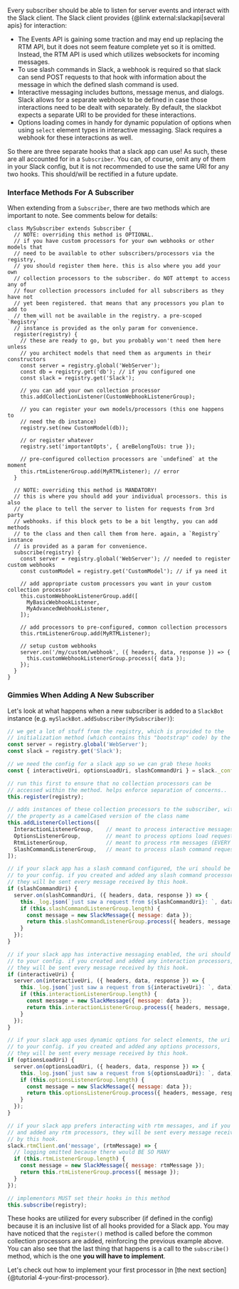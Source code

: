 Every subscriber should be able to listen for server events and interact with the Slack client. The Slack client provides {@link external:slackapi|several apis} for interaction:

  - The Events API is gaining some traction and may end up replacing the RTM API, but it does not seem feature complete yet so it is omitted. Instead, the RTM API is used which utilizes websockets for incoming messages.
  - To use slash commands in Slack, a webhook is required so that slack can send POST requests to that hook with information about the message in which the defined slash command is used.
  - Interactive messaging includes buttons, message menus, and dialogs. Slack allows for a separate webhook to be defined in case those interactions need to be dealt with separately. By default, the slackbot expects a separate URI to be provided for these interactions.
  - Options loading comes in handy for dynamic population of options when using `select` element types in interactive messaging. Slack requires a webhook for these interactions as well.

So there are three separate hooks that a slack app can use! As such, these are all accounted for in a `Subscriber`. You can, of course, omit any of them in your Slack config, but it is not recommended to use the same URI for any two hooks. This should/will be rectified in a future update.


### Interface Methods For A Subscriber
When extending from a `Subscriber`, there are two methods which are important to note. See comments below for details:
```
class MySubscriber extends Subscriber {
  // NOTE: overriding this method is OPTIONAL.
  // if you have custom processors for your own webhooks or other models that
  // need to be available to other subscribers/processors via the registry,
  // you should register them here. this is also where you add your own
  // collection processors to the subscriber. do NOT attempt to access any of
  // four collection processors included for all subscribers as they have not
  // yet been registered. that means that any processors you plan to add to
  // them will not be available in the registry. a pre-scoped `Registry`
  // instance is provided as the only param for convenience.
  register(registry) {
    // these are ready to go, but you probably won't need them here unless
    // you architect models that need them as arguments in their constructors
    const server = registry.global('WebServer');
    const db = registry.get('db'); // if you configured one
    const slack = registry.get('Slack');

    // you can add your own collection processor
    this.addCollectionListener(CustomWebhookListenerGroup);

    // you can register your own models/processors (this one happens to
    // need the db instance)
    registry.set(new CustomModel(db));

    // or register whatever
    registry.set('importantOpts', { areBelongToUs: true });

    // pre-configured collection processors are `undefined` at the moment
    this.rtmListenerGroup.add(MyRTMListener); // error
  }

  // NOTE: overriding this method is MANDATORY!
  // this is where you should add your individual processors. this is also
  // the place to tell the server to listen for requests from 3rd party
  // webhooks. if this block gets to be a bit lengthy, you can add methods
  // to the class and then call them from here. again, a `Registry` instance
  // is provided as a param for convenience.
  subscribe(registry) {
    const server = registry.global('WebServer'); // needed to register custom webhooks
    const customModel = registry.get('CustomModel'); // if ya need it

    // add appropriate custom processors you want in your custom collection processor
    this.customWebhookListenerGroup.add([
      MyBasicWebhookListener,
      MyAdvancedWebhookListener,
    ]);

    // add processors to pre-configured, common collection processors
    this.rtmListenerGroup.add(MyRTMListener);

    // setup custom webhooks
    server.on('/my/custom/webhook', ({ headers, data, response }) => {
      this.customWebhookListenerGroup.process({ data });
    });
  }
}
```


### Gimmies When Adding A New Subscriber

Let's look at what happens when a new subscriber is added to a `SlackBot` instance (e.g. `mySlackBot.addSubscriber(MySubscriber)`):
```javascript
// we get a lot of stuff from the registry, which is provided to the
// initialization method (which contains this "bootstrap" code) by the SlackBot
const server = registry.global('WebServer');
const slack = registry.get('Slack');

// we need the config for a slack app so we can grab these hooks
const { interactiveUri, optionsLoadUri, slashCommandUri } = slack._config;

// run this first to ensure that no collection processors can be
// accessed within the method. helps enforce separation of concerns..
this.register(registry);

// adds instances of these collection processors to the subscriber, with
// the property as a camelCased version of the class name
this.addListenerCollections([
  InteractionListenerGroup,    // meant to process interactive messages
  OptionsListenerGroup,        // meant to process options load requests
  RtmListenerGroup,            // meant to process rtm messages (EVERY message)
  SlashCommandListenerGroup,   // meant to process slash command requests
]);

// if your slack app has a slash command configured, the uri should be added
// to your config. if you created and added any slash command processors,
// they will be sent every message received by this hook.
if (slashCommandUri) {
  server.on(slashCommandUri, ({ headers, data, response }) => {
    this._log.json(`just saw a request from ${slashCommandUri}: `, data);
    if (this.slashCommandListenerGroup.length) {
      const message = new SlackMessage({ message: data });
      return this.slashCommandListenerGroup.process({ headers, message, response });
    }
  });
}

// if your slack app has interactive messaging enabled, the uri should be added
// to your config. if you created and added any interaction processors,
// they will be sent every message received by this hook.
if (interactiveUri) {
  server.on(interactiveUri, ({ headers, data, response }) => {
    this._log.json(`just saw a request from ${interactiveUri}: `, data);
    if (this.interactionListenerGroup.length) {
      const message = new SlackMessage({ message: data });
      return this.interactionListenerGroup.process({ headers, message, response });
    }
  });
}

// if your slack app uses dynamic options for select elements, the uri should be added
// to your config. if you created and added any options processors,
// they will be sent every message received by this hook.
if (optionsLoadUri) {
  server.on(optionsLoadUri, ({ headers, data, response }) => {
    this._log.json(`just saw a request from ${optionsLoadUri}: `, data);
    if (this.optionsListenerGroup.length) {
      const message = new SlackMessage({ message: data });
      return this.optionsListenerGroup.process({ headers, message, response });
    }
  });
}

// if your slack app prefers interacting with rtm messages, and if you created
// and added any rtm processors, they will be sent every message received
// by this hook.
slack.rtmClient.on('message', (rtmMessage) => {
  // logging omitted because there would BE SO MANY
  if (this.rtmListenerGroup.length) {
    const message = new SlackMessage({ message: rtmMessage });
    return this.rtmListenerGroup.process({ message });
  }
});

// implementors MUST set their hooks in this method
this.subscribe(registry);
```

These hooks are utilized for every subscriber (if defined in the config) because it is an inclusive list of all hooks provided for a Slack app. You may have noticed that the `register()` method is called before the common collection processors are added, reinforcing the previous example above. You can also see that the last thing that happens is a call to the `subscribe()` method, which is the one **you will have to implement**.

Let's check out how to implement your first processor in [the next section]{@tutorial 4-your-first-processor}.
